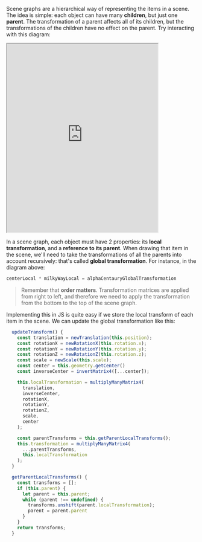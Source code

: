 Scene graphs are a hierarchical way of representing the items in a scene. The idea is simple: each object can have many **children**, but just one **parent**. The transformation of a parent affects all of its children, but the transformations of the children have no effect on the parent. Try interacting with this diagram:

<iframe class="webgl_example " style="width: 400px; height: 500px;" src="https://webgl2fundamentals.org//webgl/lessons/resources/planet-diagram.html"></iframe>

In a scene graph, each object must have 2 properties: its **local transformation**, and a **reference to its parent**. When drawing that item in the scene, we'll need to take the transformations of all the parents into account recursively: that's called **global transformation**. For instance, in the diagram above:

```js
centerLocal * milkyWayLocal = alphaCentauryGlobalTransformation
```
 
>Remember that **order matters**. Transformation matrices are applied from right to left, and therefore we need to apply the transformation from the bottom to the top of the scene graph.

Implementing this in JS is quite easy if we store the local transform of each item in the scene. We can update the global transformation like this:

```js
  updateTransform() {
    const translation = newTranslation(this.position);
    const rotationX = newRotationX(this.rotation.x);
    const rotationY = newRotationY(this.rotation.y);
    const rotationZ = newRotationZ(this.rotation.z);
    const scale = newScale(this.scale);
    const center = this.geometry.getCenter()
    const inverseCenter = invertMatrix4([...center]);

    this.localTransformation = multiplyManyMatrix4(
      translation,
      inverseCenter,
      rotationX,
      rotationY,
      rotationZ,
      scale,
      center
    );

    const parentTransforms = this.getParentLocalTransforms();
    this.transformation = multiplyManyMatrix4(
      ...parentTransforms,
      this.localTransformation
    );
  }

  getParentLocalTransforms() {
    const transforms = [];
    if (this.parent) {
      let parent = this.parent;
      while (parent !== undefined) {
        transforms.unshift(parent.localTransformation);
        parent = parent.parent
      }
    }
    return transforms;
  }
```